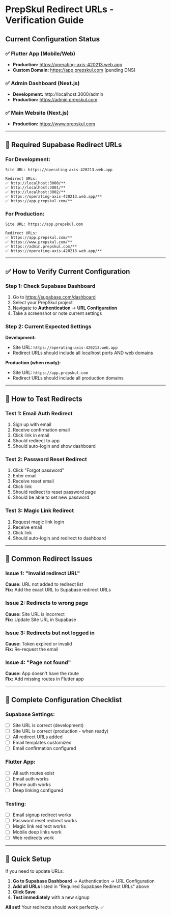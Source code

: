 # PrepSkul Redirect URLs - Verification Guide

## Current Configuration Status

### ✅ Flutter App (Mobile/Web)
- **Production:** https://operating-axis-420213.web.app
- **Custom Domain:** https://app.prepskul.com (pending DNS)

### ✅ Admin Dashboard (Next.js)
- **Development:** http://localhost:3000/admin
- **Production:** https://admin.prepskul.com

### ✅ Main Website (Next.js)
- **Production:** https://www.prepskul.com

---

## 🔗 Required Supabase Redirect URLs

### **For Development:**
```
Site URL: https://operating-axis-420213.web.app

Redirect URLs:
✅ http://localhost:3000/**
✅ http://localhost:3001/**
✅ http://localhost:3002/**
✅ https://operating-axis-420213.web.app/**
✅ https://app.prepskul.com/**
```

### **For Production:**
```
Site URL: https://app.prepskul.com

Redirect URLs:
✅ https://app.prepskul.com/**
✅ https://www.prepskul.com/**
✅ https://admin.prepskul.com/**
✅ https://operating-axis-420213.web.app/**
```

---

## ✅ How to Verify Current Configuration

### **Step 1: Check Supabase Dashboard**
1. Go to https://supabase.com/dashboard
2. Select your PrepSkul project
3. Navigate to **Authentication** → **URL Configuration**
4. Take a screenshot or note current settings

### **Step 2: Current Expected Settings**

**Development:**
- Site URL: `https://operating-axis-420213.web.app`
- Redirect URLs should include all localhost ports AND web domains

**Production (when ready):**
- Site URL: `https://app.prepskul.com`
- Redirect URLs should include all production domains

---

## 🧪 How to Test Redirects

### **Test 1: Email Auth Redirect**
1. Sign up with email
2. Receive confirmation email
3. Click link in email
4. Should redirect to app
5. Should auto-login and show dashboard

### **Test 2: Password Reset Redirect**
1. Click "Forgot password"
2. Enter email
3. Receive reset email
4. Click link
5. Should redirect to reset password page
6. Should be able to set new password

### **Test 3: Magic Link Redirect**
1. Request magic link login
2. Receive email
3. Click link
4. Should auto-login and redirect to dashboard

---

## 🔧 Common Redirect Issues

### **Issue 1: "Invalid redirect URL"**
**Cause:** URL not added to redirect list  
**Fix:** Add the exact URL to Supabase redirect URLs

### **Issue 2: Redirects to wrong page**
**Cause:** Site URL is incorrect  
**Fix:** Update Site URL in Supabase

### **Issue 3: Redirects but not logged in**
**Cause:** Token expired or invalid  
**Fix:** Re-request the email

### **Issue 4: "Page not found"**
**Cause:** App doesn't have the route  
**Fix:** Add missing routes in Flutter app

---

## 📝 Complete Configuration Checklist

### **Supabase Settings:**
- [ ] Site URL is correct (development)
- [ ] Site URL is correct (production - when ready)
- [ ] All redirect URLs added
- [ ] Email templates customized
- [ ] Email confirmation configured

### **Flutter App:**
- [ ] All auth routes exist
- [ ] Email auth works
- [ ] Phone auth works
- [ ] Deep linking configured

### **Testing:**
- [ ] Email signup redirect works
- [ ] Password reset redirect works
- [ ] Magic link redirect works
- [ ] Mobile deep links work
- [ ] Web redirects work

---

## 🚀 Quick Setup

If you need to update URLs:

1. **Go to Supabase Dashboard** → Authentication → URL Configuration
2. **Add all URLs** listed in "Required Supabase Redirect URLs" above
3. **Click Save**
4. **Test immediately** with a new signup

**All set!** Your redirects should work perfectly. ✅

